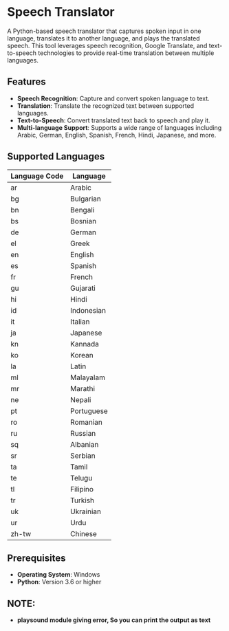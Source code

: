# Speech Translator

A Python-based speech translator that captures spoken input in one language, translates it to another language, and plays the translated speech. This tool leverages speech recognition, Google Translate, and text-to-speech technologies to provide real-time translation between multiple languages.

## Features

- **Speech Recognition**: Capture and convert spoken language to text.
- **Translation**: Translate the recognized text between supported languages.
- **Text-to-Speech**: Convert translated text back to speech and play it.
- **Multi-language Support**: Supports a wide range of languages including Arabic, German, English, Spanish, French, Hindi, Japanese, and more.

## Supported Languages

| Language Code | Language    |
|---------------|-------------|
| ar            | Arabic      |
| bg            | Bulgarian   |
| bn            | Bengali     |
| bs            | Bosnian     |
| de            | German      |
| el            | Greek       |
| en            | English     |
| es            | Spanish     |
| fr            | French      |
| gu            | Gujarati    |
| hi            | Hindi       |
| id            | Indonesian  |
| it            | Italian     |
| ja            | Japanese    |
| kn            | Kannada     |
| ko            | Korean      |
| la            | Latin       |
| ml            | Malayalam   |
| mr            | Marathi     |
| ne            | Nepali      |
| pt            | Portuguese  |
| ro            | Romanian    |
| ru            | Russian     |
| sq            | Albanian    |
| sr            | Serbian     |
| ta            | Tamil       |
| te            | Telugu      |
| tl            | Filipino    |
| tr            | Turkish     |
| uk            | Ukrainian   |
| ur            | Urdu        |
| zh-tw         | Chinese     |

## Prerequisites

- **Operating System**: Windows
- **Python**: Version 3.6 or higher

## NOTE:

- **playsound module giving error, So you can print the output as text**
